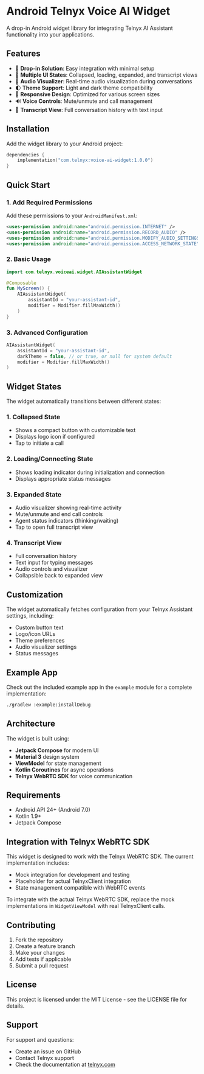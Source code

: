 # Android Telnyx Voice AI Widget

A drop-in Android widget library for integrating Telnyx AI Assistant functionality into your applications.

## Features

- 🎯 **Drop-in Solution**: Easy integration with minimal setup
- 🎨 **Multiple UI States**: Collapsed, loading, expanded, and transcript views
- 🎵 **Audio Visualizer**: Real-time audio visualization during conversations
- 🌓 **Theme Support**: Light and dark theme compatibility
- 📱 **Responsive Design**: Optimized for various screen sizes
- 🔊 **Voice Controls**: Mute/unmute and call management
- 💬 **Transcript View**: Full conversation history with text input

## Installation

Add the widget library to your Android project:

```kotlin
dependencies {
    implementation("com.telnyx:voice-ai-widget:1.0.0")
}
```

## Quick Start

### 1. Add Required Permissions

Add these permissions to your `AndroidManifest.xml`:

```xml
<uses-permission android:name="android.permission.INTERNET" />
<uses-permission android:name="android.permission.RECORD_AUDIO" />
<uses-permission android:name="android.permission.MODIFY_AUDIO_SETTINGS" />
<uses-permission android:name="android.permission.ACCESS_NETWORK_STATE" />
```

### 2. Basic Usage

```kotlin
import com.telnyx.voiceai.widget.AIAssistantWidget

@Composable
fun MyScreen() {
    AIAssistantWidget(
        assistantId = "your-assistant-id",
        modifier = Modifier.fillMaxWidth()
    )
}
```

### 3. Advanced Configuration

```kotlin
AIAssistantWidget(
    assistantId = "your-assistant-id",
    darkTheme = false, // or true, or null for system default
    modifier = Modifier.fillMaxWidth()
)
```

## Widget States

The widget automatically transitions between different states:

### 1. Collapsed State
- Shows a compact button with customizable text
- Displays logo icon if configured
- Tap to initiate a call

### 2. Loading/Connecting State
- Shows loading indicator during initialization and connection
- Displays appropriate status messages

### 3. Expanded State
- Audio visualizer showing real-time activity
- Mute/unmute and end call controls
- Agent status indicators (thinking/waiting)
- Tap to open full transcript view

### 4. Transcript View
- Full conversation history
- Text input for typing messages
- Audio controls and visualizer
- Collapsible back to expanded view

## Customization

The widget automatically fetches configuration from your Telnyx Assistant settings, including:

- Custom button text
- Logo/icon URLs
- Theme preferences
- Audio visualizer settings
- Status messages

## Example App

Check out the included example app in the `example` module for a complete implementation:

```bash
./gradlew :example:installDebug
```

## Architecture

The widget is built using:

- **Jetpack Compose** for modern UI
- **Material 3** design system
- **ViewModel** for state management
- **Kotlin Coroutines** for async operations
- **Telnyx WebRTC SDK** for voice communication

## Requirements

- Android API 24+ (Android 7.0)
- Kotlin 1.9+
- Jetpack Compose

## Integration with Telnyx WebRTC SDK

This widget is designed to work with the Telnyx WebRTC SDK. The current implementation includes:

- Mock integration for development and testing
- Placeholder for actual TelnyxClient integration
- State management compatible with WebRTC events

To integrate with the actual Telnyx WebRTC SDK, replace the mock implementations in `WidgetViewModel` with real TelnyxClient calls.

## Contributing

1. Fork the repository
2. Create a feature branch
3. Make your changes
4. Add tests if applicable
5. Submit a pull request

## License

This project is licensed under the MIT License - see the LICENSE file for details.

## Support

For support and questions:
- Create an issue on GitHub
- Contact Telnyx support
- Check the documentation at [telnyx.com](https://telnyx.com)